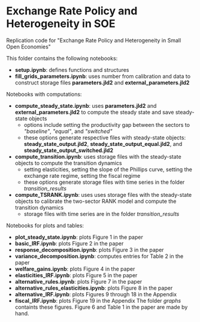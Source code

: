 # Exchange Rate Policy and Heterogeneity in SOE
 Replication code for "Exchange Rate Policy and Heterogeneity in Small Open Economies"

This folder contains the following notebooks:

- **setup.ipynb**: defines functions and structures
- **fill_grids_parameters.ipynb**: uses number from calibration and data to construct storage files **parameters.jld2** and **external_parameters.jld2**

Notebooks with computations:
- **compute_steady_state.ipynb**: uses **parameters.jld2** and **external_parameters.jld2** to compute the steady state and save steady-state objects
    * options include setting the productivity gap between the sectors to *"baseline"*, *"equal"*, and *"switched"*
    * these options generate respective files with steady-state objects: **steady_state_output.jld2**, **steady_state_output_equal.jld2**, and **steady_state_output_switched.jld2**
- **compute_transition.ipynb**: uses storage files with the steady-state objects to compute the transition dynamics
    * setting elasticities, setting the slope of the Phillips curve, setting the exchange rate regime, setting the fiscal regime
    * these options generate storage files with time series in the folder *transition_results*
- **compute_TSRANK.ipynb**: uses uses storage files with the steady-state objects to calibrate the two-sector RANK model and compute the transition dynamics
    * storage files with time series are in the folder *transition_results*

Notebooks for plots and tables:
- **plot_steady_state.ipynb**: plots Figure 1 in the paper
- **basic_IRF.ipynb**: plots Figure 2 in the paper
- **response_decomposition.ipynb**: plots Figure 3 in the paper
- **variance_decomposition.ipynb**: computes entries for Table 2 in the paper
- **welfare_gains.ipynb**: plots Figure 4 in the paper
- **elasticities_IRF.ipynb**: plots Figure 5 in the paper
- **alternative_rules.ipynb**: plots Figure 7 in the paper
- **alternative_rules_elasticities.ipynb**: plots Figure 8 in the paper
- **alternative_IRF.ipynb**: plots Figures 9 through 18 in the Appendix
- **fiscal_IRF.ipynb**: plots Figure 19 in the Appendix
The folder *graphs* containts these figures. Figure 6 and Table 1 in the paper are made by hand.
